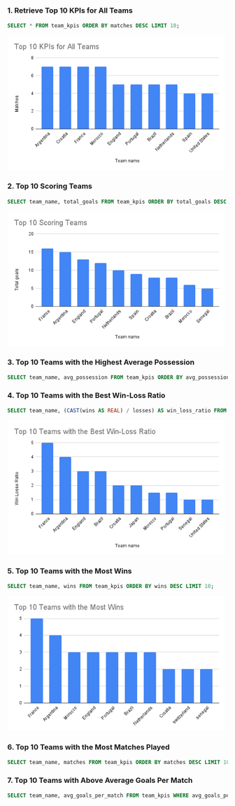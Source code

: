 ### 1. Retrieve Top 10 KPIs for All Teams

```sql
SELECT * FROM team_kpis ORDER BY matches DESC LIMIT 10;
```
<img src="./images/Top 10 KPIs for All Teams.png" alt="Top 10 KPIs for All Teams" width="500" />

### 2. Top 10 Scoring Teams

```sql
SELECT team_name, total_goals FROM team_kpis ORDER BY total_goals DESC LIMIT 10;
```
<img src="./images/Top 10 Scoring Teams.png" alt="Top 10 Scoring Teams" width="500" />

### 3. Top 10 Teams with the Highest Average Possession

```sql
SELECT team_name, avg_possession FROM team_kpis ORDER BY avg_possession DESC LIMIT 10;
```

### 4. Top 10 Teams with the Best Win-Loss Ratio

```sql
SELECT team_name, (CAST(wins AS REAL) / losses) AS win_loss_ratio FROM team_kpis WHERE losses > 0 ORDER BY win_loss_ratio DESC LIMIT 10;
```
<img src="./images//Top 10 Teams with the Best Win-Loss Ratio.png" alt="/Top 10 Teams with the Best Win-Loss Ratio" width="500" />

### 5. Top 10 Teams with the Most Wins

```sql
SELECT team_name, wins FROM team_kpis ORDER BY wins DESC LIMIT 10;
```
<img src="./images/Top 10 Teams with the Most Wins.png" alt="Top 10 Teams with the Most Wins" width="500" />

### 6. Top 10 Teams with the Most Matches Played

```sql
SELECT team_name, matches FROM team_kpis ORDER BY matches DESC LIMIT 10;
```

### 7. Top 10 Teams with Above Average Goals Per Match

```sql
SELECT team_name, avg_goals_per_match FROM team_kpis WHERE avg_goals_per_match > (SELECT AVG(avg_goals_per_match) FROM team_kpis) ORDER BY avg_goals_per_match DESC LIMIT 10;
```
